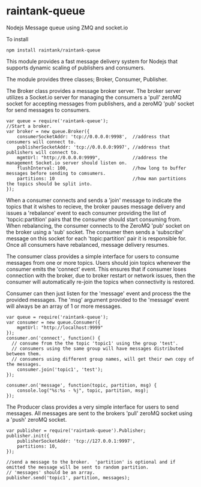 raintank-queue
==============

Nodejs Message queue using ZMQ and socket.io

To install
```
npm install raintank/raintank-queue
```

This module provides a fast message delivery system for Nodejs that supports dynamic scaling of publishers and consumers.

The module provides three classes; Broker, Consumer, Publisher.

The Broker class provides a message broker server.  The broker server utilizes a Socket.io server for managing the consumers a 'pull' zeroMQ socket for accepting messages from publishers, and a zeroMQ 'pub' socket for send messages to consumers.


```
var queue = require('raintank-queue');
//Start a broker.
var broker = new queue.Broker({
	consumerSocketAddr: 'tcp://0.0.0.0:9998',  //address that consumers will connect to.
	publisherSocketAddr: 'tcp://0.0.0.0:9997', //address that publishers will connect to.
	mgmtUrl: "http://0.0.0.0:9999",            //address the management Socket.io server should listen on.
	flushInterval: 100,                        //how long to buffer messages before sending to comsumers.
	partitions: 10                             //how man partitions the topics should be split into.
});
```
When a consumer connects and sends a 'join' message to indicate the topics that it wishes to recieve, the broker pauses message delivery and issues a 'rebalance' event to each consumer providing the list of 'topcic:partition' pairs that the consumer should start consuming from.  When rebalancing, the consumer connects to the ZeroMQ 'pub' socket on the broker using a 'sub' socket. The consumer then sends a 'subscribe' message on this socket for each 'topic:partition' pair it is responsible for. Once all consumers have rebalanced, message delivery resumes.

The consumer class provides a simple interface for users to consume messages from one or more topics.  Users should join topics whenever the consumer emits the 'connect' event.  This ensures that if consumer loses connection with the broker, due to broker restart or network issues, then the consumer will automatically re-join the topics when connectivity is restored.

Consumer can then just listen for the 'message' event and process the the provided messages.  The 'msg' argument provided to the 'message' event will always be an array of 1 or more messages.

```
var queue = require('raintank-queue');
var consumer = new queue.Consumer({
	mgmtUrl: "http://localhost:9999"
});
consumer.on('connect', function() {
  // consume from the the topic 'topic1' using the group 'test'.
  // consumers using the same group will have messages distributed between them.
  // consumers using different group names, will get their own copy of the messages.
	consumer.join('topic1', 'test');
});

consumer.on('message', function(topic, partition, msg) {
	console.log("%s:%s - %j", topic, partition, msg);
});
```

The Producer class provides a very simple interface for users to send messages.  All messages are sent to the brokers 'pull' zeroMQ socket using a 'push' zeroMQ socket.

```
var publisher = require('raintank-queue').Publisher;
publisher.init({
	publisherSocketAddr: 'tcp://127.0.0.1:9997',
	partitions: 10,
});

//send a message to the broker.  'partition' is optional and if omitted the message will be sent to random partition.
// 'messages' should be an array.
publisher.send('topic1', partition, messages);

```


